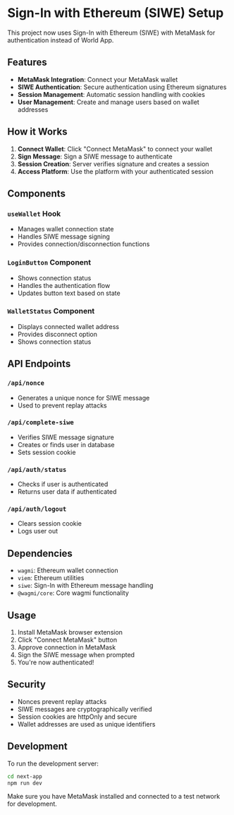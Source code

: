 # Sign-In with Ethereum (SIWE) Setup

This project now uses Sign-In with Ethereum (SIWE) with MetaMask for authentication instead of World App.

## Features

- **MetaMask Integration**: Connect your MetaMask wallet
- **SIWE Authentication**: Secure authentication using Ethereum signatures
- **Session Management**: Automatic session handling with cookies
- **User Management**: Create and manage users based on wallet addresses

## How it Works

1. **Connect Wallet**: Click "Connect MetaMask" to connect your wallet
2. **Sign Message**: Sign a SIWE message to authenticate
3. **Session Creation**: Server verifies signature and creates a session
4. **Access Platform**: Use the platform with your authenticated session

## Components

### `useWallet` Hook
- Manages wallet connection state
- Handles SIWE message signing
- Provides connection/disconnection functions

### `LoginButton` Component
- Shows connection status
- Handles the authentication flow
- Updates button text based on state

### `WalletStatus` Component
- Displays connected wallet address
- Provides disconnect option
- Shows connection status

## API Endpoints

### `/api/nonce`
- Generates a unique nonce for SIWE message
- Used to prevent replay attacks

### `/api/complete-siwe`
- Verifies SIWE message signature
- Creates or finds user in database
- Sets session cookie

### `/api/auth/status`
- Checks if user is authenticated
- Returns user data if authenticated

### `/api/auth/logout`
- Clears session cookie
- Logs user out

## Dependencies

- `wagmi`: Ethereum wallet connection
- `viem`: Ethereum utilities
- `siwe`: Sign-In with Ethereum message handling
- `@wagmi/core`: Core wagmi functionality

## Usage

1. Install MetaMask browser extension
2. Click "Connect MetaMask" button
3. Approve connection in MetaMask
4. Sign the SIWE message when prompted
5. You're now authenticated!

## Security

- Nonces prevent replay attacks
- SIWE messages are cryptographically verified
- Session cookies are httpOnly and secure
- Wallet addresses are used as unique identifiers

## Development

To run the development server:

```bash
cd next-app
npm run dev
```

Make sure you have MetaMask installed and connected to a test network for development. 